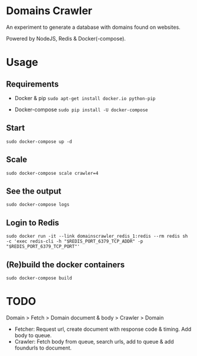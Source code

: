Domains Crawler
================
An experiment to generate a database with domains found on websites.

Powered by NodeJS, Redis & Docker(-compose).

Usage
=====

Requirements
------------

- Docker & pip
`sudo apt-get install docker.io python-pip`

- Docker-compose
`sudo pip install -U docker-compose`

Start
-----
`sudo docker-compose up -d`

Scale
-----
`sudo docker-compose scale crawler=4`

See the output
--------------
`sudo docker-compose logs`

Login to Redis
--------------
`sudo docker run -it --link domainscrawler_redis_1:redis --rm redis sh -c 'exec redis-cli -h "$REDIS_PORT_6379_TCP_ADDR" -p "$REDIS_PORT_6379_TCP_PORT"'`

(Re)build the docker containers
-------------------------------
`sudo docker-compose build`


TODO
====


Domain > Fetch > Domain document & body > Crawler > Domain

- Fetcher: Request url, create document with response code & timing. Add body to queue.
- Crawler: Fetch body from queue, search urls, add to queue & add foundurls to document.

